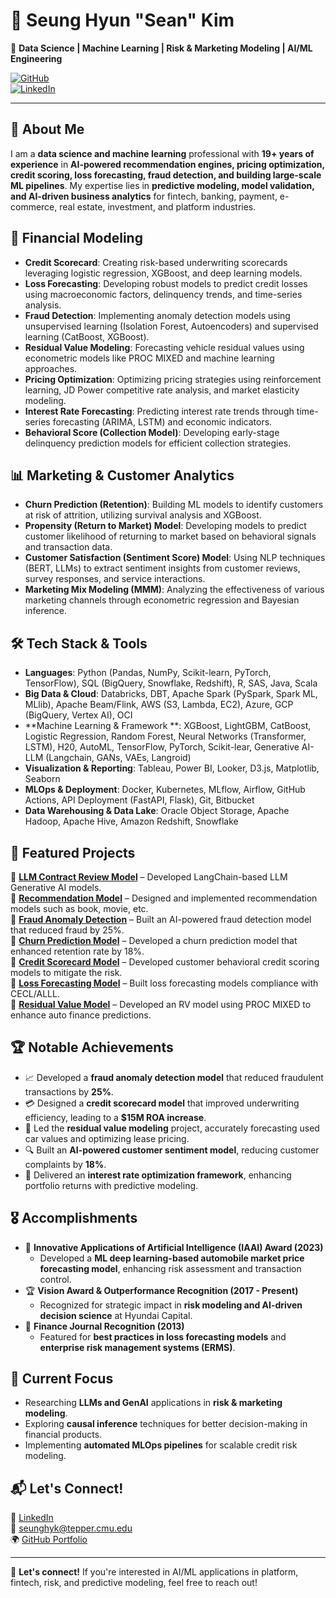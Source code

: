 # 👋 Seung Hyun "Sean" Kim  
🚀 **Data Science | Machine Learning | Risk & Marketing Modeling | AI/ML Engineering**  

[![GitHub](https://img.shields.io/badge/GitHub-seankim0-black?style=flat-square&logo=github)](https://github.com/seankim0)  
[![LinkedIn](https://img.shields.io/badge/LinkedIn-SeanKim-blue?style=flat-square&logo=linkedin)](https://www.linkedin.com/in/sean-seunghyun-kim/)  

---
## 🔹 About Me  
I am a **data science and machine learning** professional with **19+ years of experience** in **AI-powered recommendation engines, pricing optimization, credit scoring, loss forecasting, fraud detection, and building large-scale ML pipelines**. My expertise lies in **predictive modeling, model validation, and AI-driven business analytics** for fintech, banking, payment, e-commerce, real estate, investment, and platform industries.

## 🏦 Financial Modeling
- **Credit Scorecard**: Creating risk-based underwriting scorecards leveraging logistic regression, XGBoost, and deep learning models.
- **Loss Forecasting**: Developing robust models to predict credit losses using macroeconomic factors, delinquency trends, and time-series analysis.
- **Fraud Detection**: Implementing anomaly detection models using unsupervised learning (Isolation Forest, Autoencoders) and supervised learning (CatBoost, XGBoost).
- **Residual Value Modeling**: Forecasting vehicle residual values using econometric models like PROC MIXED and machine learning approaches.
- **Pricing Optimization**: Optimizing pricing strategies using reinforcement learning, JD Power competitive rate analysis, and market elasticity modeling.
- **Interest Rate Forecasting**: Predicting interest rate trends through time-series forecasting (ARIMA, LSTM) and economic indicators.
- **Behavioral Score (Collection Model)**: Developing early-stage delinquency prediction models for efficient collection strategies.

## 📊 Marketing & Customer Analytics
- **Churn Prediction (Retention)**: Building ML models to identify customers at risk of attrition, utilizing survival analysis and XGBoost.
- **Propensity (Return to Market) Model**: Developing models to predict customer likelihood of returning to market based on behavioral signals and transaction data.
- **Customer Satisfaction (Sentiment Score) Model**: Using NLP techniques (BERT, LLMs) to extract sentiment insights from customer reviews, survey responses, and service interactions.
- **Marketing Mix Modeling (MMM)**: Analyzing the effectiveness of various marketing channels through econometric regression and Bayesian inference.

## 🛠 Tech Stack & Tools
- **Languages**: Python (Pandas, NumPy, Scikit-learn, PyTorch, TensorFlow), SQL (BigQuery, Snowflake, Redshift), R, SAS, Java, Scala
- **Big Data & Cloud**: Databricks, DBT, Apache Spark (PySpark, Spark ML, MLlib), Apache Beam/Flink, AWS (S3, Lambda, EC2), Azure, GCP (BigQuery, Vertex AI), OCI
- **Machine Learning & Framework **: XGBoost, LightGBM, CatBoost, Logistic Regression, Random Forest, Neural Networks (Transformer, LSTM), H20, AutoML, TensorFlow, PyTorch, Scikit-lear, Generative AI-LLM (Langchain, GANs, VAEs, Langroid)
- **Visualization & Reporting**: Tableau, Power BI, Looker, D3.js, Matplotlib, Seaborn
- **MLOps & Deployment**: Docker, Kubernetes, MLflow, Airflow, GitHub Actions, API Deployment (FastAPI, Flask), Git, Bitbucket
- **Data Warehousing & Data Lake**: Oracle Object Storage, Apache Hadoop, Apache Hive, Amazon Redshift, Snowflake

## 🔹 Featured Projects  
📌 **[LLM Contract Review Model](https://github.com/seankim0/langchain_llm)** – Developed LangChain-based LLM Generative AI models.<br>
📌 **[Recommendation Model](https://github.com/seankim0/recommender_algorithm)** – Designed and implemented recommendation models such as book, movie, etc.<br>
📌 **[Fraud Anomaly Detection](https://github.com/seankim0/fraud_detection)** – Built an AI-powered fraud detection model that reduced fraud by 25%.<br>
📌 **[Churn Prediction Model](https://github.com/seankim0/churn_prediction)** – Developed a churn prediction model that enhanced retention rate by 18%.<br>
📌 **[Credit Scorecard Model](#)** – Developed customer behavioral credit scoring models to mitigate the risk.<br>
📌 **[Loss Forecasting Model](#)** – Built loss forecasting models compliance with CECL/ALLL.<br>
📌 **[Residual Value Model](#)** – Developed an RV model using PROC MIXED to enhance auto finance predictions.<br>

## 🏆 Notable Achievements
- 📈 Developed a **fraud anomaly detection model** that reduced fraudulent transactions by **25%**.
- 💳 Designed a **credit scorecard model** that improved underwriting efficiency, leading to a **$15M ROA increase**.
- 🚗 Led the **residual value modeling** project, accurately forecasting used car values and optimizing lease pricing.
- 🔍 Built an **AI-powered customer sentiment model**, reducing customer complaints by **18%**.
- 🏦 Delivered an **interest rate optimization framework**, enhancing portfolio returns with predictive modeling.

## 🎖 Accomplishments
- 🏅 **Innovative Applications of Artificial Intelligence (IAAI) Award (2023)**  
  - Developed a **ML deep learning-based automobile market price forecasting model**, enhancing risk assessment and transaction control.
- 🏆 **Vision Award & Outperformance Recognition (2017 - Present)**  
  - Recognized for strategic impact in **risk modeling and AI-driven decision science** at Hyundai Capital.
- 📜 **Finance Journal Recognition (2013)**  
  - Featured for **best practices in loss forecasting models** and **enterprise risk management systems (ERMS)**.

## 📌 Current Focus
- Researching **LLMs and GenAI** applications in **risk & marketing modeling**.
- Exploring **causal inference** techniques for better decision-making in financial products.
- Implementing **automated MLOps pipelines** for scalable credit risk modeling.

## 📬 Let's Connect!  
💼 [LinkedIn](https://www.linkedin.com/in/sean-seunghyun-kim/)  
📧 seunghyk@tepper.cmu.edu  
🌍 [GitHub Portfolio](https://github.com/seankim0)  

---

🚀 **Let's connect!** If you're interested in AI/ML applications in platform, fintech, risk, and predictive modeling, feel free to reach out!


